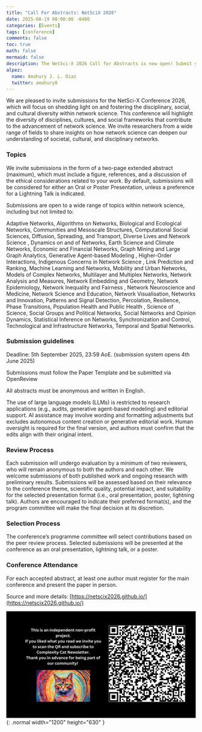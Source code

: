 ```yaml
---
title: "Call For Abstracts: NetSciX 2026"
date: 2025-08-19 00:00:00 -0400
categories: [Events]
tags: [conference]
comments: false
toc: true
math: false
mermaid: false
description: The NetSci-X 2026 Call for Abstracts is now open! Submit your work and join us in Auckland to explore diversity in network science.
alpez:
  name: Amahury J. L. Diaz
  twitter: amahury0
---
```

We are pleased to invite submissions for the NetSci-X Conference 2026, which will focus on shedding light on and fostering the disciplinary, social, and cultural diversity within network science. This conference will highlight the diversity of disciplines, cultures, and social frameworks that contribute to the advancement of network science. We invite researchers from a wide range of fields to share insights on how network science can deepen our understanding of societal, cultural, and disciplinary networks.

### Topics 
We invite submissions in the form of a two-page extended abstract (maximum), which must include a figure, references, and a discussion of the ethical considerations related to your work. By default, submissions will be considered for either an Oral or Poster Presentation, unless a preference for a Lightning Talk is indicated.

Submissions are open to a wide range of topics within network science, including but not limited to:

Adaptive Networks, Algorithms on Networks, Biological and Ecological Networks, Communities and Mesoscale Structures, Computational Social Sciences, Diffusion, Spreading, and Transport, Diverse Lives and Network Science , Dynamics on and of Networks, Earth Science and Climate Networks, Economic and Financial Networks, Graph Mining and Large Graph Analytics, Generative Agent-based Modeling , Higher-Order Interactions, Indigenous Concerns in Network Science , Link Prediction and Ranking, Machine Learning and Networks, Mobility and Urban Networks, Models of Complex Networks, Multilayer and Multiplex Networks, Network Analysis and Measures, Network Embedding and Geometry, Network Epidemiology, Network Inequality and Fairness , Network Neuroscience and Medicine, Network Science and Education, Network Visualisation, Networks and Innovation, Patterns and Signal Detection, Percolation, Resilience, Phase Transitions, Population Health and Public Health , Science of Science, Social Groups and Political Networks, Social Networks and Opinion Dynamics, Statistical Inference on Networks, Synchronization and Control, Technological and Infrastructure Networks, Temporal and Spatial Networks.

### Submission guidelines
Deadline: 5th September 2025, 23:59 AoE. (submission system opens 4th June 2025)

Submissions must follow the Paper Template and be submitted via OpenReview

All abstracts must be anonymous and written in English.

The use of large language models (LLMs) is restricted to research applications (e.g., audits, generative agent-based modeling) and editorial support. AI assistance may involve wording and formatting adjustments but excludes autonomous content creation or generative editorial work. Human oversight is required for the final version, and authors must confirm that the edits align with their original intent.

### Review Process
Each submission will undergo evaluation by a minimum of two reviewers, who will remain anonymous to both the authors and each other. We welcome submissions of both published work and ongoing research with preliminary results. Submissions will be assessed based on their relevance to the conference theme, scientific quality, potential impact, and suitability for the selected presentation format (i.e., oral presentation, poster, lightning talk). Authors are encouraged to indicate their preferred format(s), and the program committee will make the final decision at its discretion.

### Selection Process
The conference’s programme committee will select contributions based on the peer review process. Selected submissions will be presented at the conference as an oral presentation, lightning talk, or a poster.

### Conference Attendance
For each accepted abstract, at least one author must register for the main conference and present the paper in person.

Source and more details: [https://netscix2026.github.io/](https://netscix2026.github.io/)

![Desktop View](/assets/img/fix/complexity-cat-newsletter.png){: .normal width="1200" height="630" }
